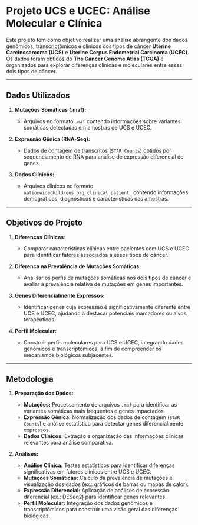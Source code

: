 # Projeto UCS e UCEC: Análise Molecular e Clínica

Este projeto tem como objetivo realizar uma análise abrangente dos dados genômicos, transcriptômicos e clínicos dos tipos de câncer **Uterine Carcinosarcoma (UCS)** e **Uterine Corpus Endometrial Carcinoma (UCEC)**. Os dados foram obtidos do **The Cancer Genome Atlas (TCGA)** e organizados para explorar diferenças clínicas e moleculares entre esses dois tipos de câncer.

---

## **Dados Utilizados**

1. **Mutações Somáticas (.maf):**
   - Arquivos no formato `.maf` contendo informações sobre variantes somáticas detectadas em amostras de UCS e UCEC.

2. **Expressão Gênica (RNA-Seq):**
   - Dados de contagem de transcritos (`STAR Counts`) obtidos por sequenciamento de RNA para análise de expressão diferencial de genes.

3. **Dados Clínicos:**
   - Arquivos clínicos no formato `nationwidechildrens.org_clinical_patient_` contendo informações demográficas, diagnósticos e características das amostras.

---

## **Objetivos do Projeto**

1. **Diferenças Clínicas:**
   - Comparar características clínicas entre pacientes com UCS e UCEC para identificar fatores associados a esses tipos de câncer.

2. **Diferença na Prevalência de Mutações Somáticas:**
   - Analisar os perfis de mutações somáticas nos dois tipos de câncer e avaliar a prevalência relativa de mutações em genes importantes.

3. **Genes Diferencialmente Expressos:**
   - Identificar genes cuja expressão é significativamente diferente entre UCS e UCEC, ajudando a destacar potenciais marcadores ou alvos terapêuticos.

4. **Perfil Molecular:**
   - Construir perfis moleculares para UCS e UCEC, integrando dados genômicos e transcriptômicos, a fim de compreender os mecanismos biológicos subjacentes.

---

## **Metodologia**

1. **Preparação dos Dados:**
   - **Mutações:** Processamento de arquivos `.maf` para identificar as variantes somáticas mais frequentes e genes impactados.
   - **Expressão Gênica:** Normalização dos dados de contagem (`STAR Counts`) e análise estatística para detectar genes diferencialmente expressos.
   - **Dados Clínicos:** Extração e organização das informações clínicas relevantes para análise comparativa.

2. **Análises:**
   - **Análise Clínica:** Testes estatísticos para identificar diferenças significativas em fatores clínicos entre UCS e UCEC.
   - **Mutações Somáticas:** Cálculo da prevalência de mutações e visualização dos dados (ex.: gráficos de barras ou mapas de calor).
   - **Expressão Diferencial:** Aplicação de análises de expressão diferencial (ex.: DESeq2) para identificar genes relevantes.
   - **Perfil Molecular:** Integração dos dados genômicos e transcriptômicos para construir uma visão geral das diferenças biológicas.


